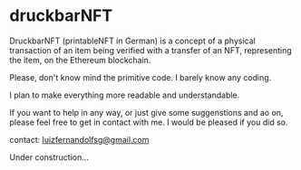# druckbarNFT

DruckbarNFT (printableNFT in German) is a concept of a physical transaction of an item being verified with a transfer of an NFT, representing the item, on the Ethereum blockchain.

Please, don't know mind the primitive code. I barely know any coding.

I plan to make everything more readable and understandable.

If you want to help in any way, or just give some suggenstions and ao on, please feel free to get in contact with me. I would be pleased if you did so.

contact: luizfernandolfsg@gmail.com

Under construction...
